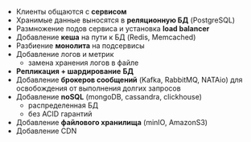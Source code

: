 
- Клиенты общаются с **сервисом**
- Хранимые данные выносятся в **реляционную БД** (PostgreSQL)
- Размножение подов сервиса и установка **load balancer**
- Добавление **кеша** на пути к БД (Redis, Memcached)
- Разбиение **монолита** на подсервисы
- Добавление логов и метрик
	- замена хранения логов в файле 
- **Репликация + шардирование** **БД**
- Добавление **брокеров сообщений** (Kafka, RabbitMQ, NATAio) для освобождения от выполнения долгих запросов
- Добавление **noSQL** (mongoDB, cassandra, clickhouse)
	- распределенная БД
	- без ACID гарантий
- Добавление **файлового хранилища** (minIO, AmazonS3)
- Добавление СDN